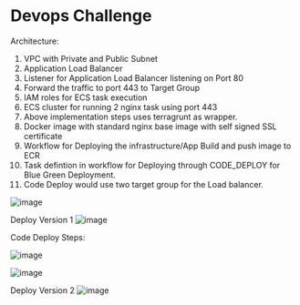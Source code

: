 # Devops Challenge

Architecture:

1) VPC with Private and Public Subnet
2) Application Load Balancer
3) Listener for Application Load Balancer listening on Port 80
4) Forward the traffic to port 443 to Target Group
5) IAM roles for ECS task execution 
6) ECS cluster for running 2 nginx task using port 443
7) Above implementation steps uses terragrunt as wrapper.
8) Docker image with standard nginx base image with self signed SSL certificate
9) Workflow for Deploying the infrastructure/App Build and push image to ECR
10) Task defintion in workflow for Deploying through CODE_DEPLOY for Blue Green Deployment.
11) Code Deploy would use two target group for the Load balancer.




![image](https://user-images.githubusercontent.com/110839796/183505131-8aa3e781-e0eb-470f-bfcb-8c472f9bfbca.png)

Deploy Version 1
![image](https://user-images.githubusercontent.com/110839796/183506097-1b186b59-cf6a-4a49-8ffb-b57a2779d966.png)

Code Deploy Steps:

![image](https://user-images.githubusercontent.com/110839796/183506710-ae27c071-1cc9-4f57-aa0c-55e77d11338a.png)

![image](https://user-images.githubusercontent.com/110839796/183506771-6cff8290-0d78-4df9-832a-9f9790e4c24c.png)

Deploy Version 2
![image](https://user-images.githubusercontent.com/110839796/183506920-7cb7a626-c120-4cd4-8456-c943932b2b0e.png)



